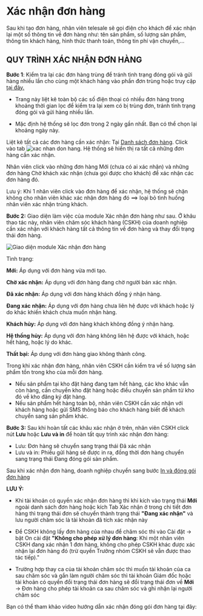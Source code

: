 # Xác nhận đơn hàng

Sau khi tạo đơn hàng, nhân viên telesale sẽ gọi điện cho khách để xác nhận lại một số thông tin về đơn hàng như: tên sản phẩm, số lượng sản phẩm, thông tin khách hàng, hình thức thanh toán, thông tin phí vận chuyển,...
## QUY TRÌNH XÁC NHẬN ĐƠN HÀNG
**Bước 1**: Kiểm tra lại các đơn hàng trùng để tránh tình trạng đóng gói và gửi hàng nhiều lần cho cùng một khách hàng vào phần đơn trùng hoặc truy cập [tại đây.](link)
- Trang này liệt kê toàn bộ các số điện thoại có nhiều đơn hàng trong khoảng thời gian lọc để kiểm tra lại xem có bị trùng đơn, tránh tình trạng đóng gói và gửi hàng nhiều lần.

- Mặc định hệ thống sẽ lọc đơn trong 2 ngày gần nhất. Bạn có thể chọn lại khoảng ngày này.

Liệt kê tất cả các đơn hàng cần xác nhận: Tại [Danh sách đơn hàng](link). Click vào tab ![xac nhan don hang](https://raw.githubusercontent.com/nhanhapi/manual/master/docs/don-hang/img/xac-nhan-don-hang-1.png). Hệ thống sẽ hiển thị ra tất cả những đơn hàng cần xác nhận.

Nhân viên click vào những đơn hàng Mới (chưa có ai xác nhận) và những đơn hàng Chờ khách xác nhận (chưa gọi được cho khách) để xác nhận các đơn hàng đó.

Lưu ý: Khi 1 nhân viên click vào đơn hàng để xác nhận, hệ thống sẽ chặn không cho nhân viên khác xác nhận đơn hàng đó ==> loại bỏ tình huống nhân viên xác nhận trùng khách.

**Bước 2:** Giao diện làm việc của module Xác nhận đơn hàng như sau. Ở khâu thao tác này, nhân viên chăm sóc khách hàng (CSKH) của doanh nghiệp cần xác nhận với khách hàng tất cả thông tin về đơn hàng và thay đổi trạng thái đơn hàng.

![Giao diện module Xác nhận đơn hàng](https://raw.githubusercontent.com/nhanhapi/manual/master/docs/don-hang/img/xac-nhan-%20don-hang-2.png)

Tình trạng:

**Mới:** Áp dụng với đơn hàng vừa mới tạo.

**Chờ xác nhận:** Áp dụng với đơn hàng đang chờ người bán xác nhận.

**Đã xác nhận:** Áp dụng với đơn hàng khách đồng ý nhận hàng.

**Đang xác nhận:** Áp dụng với đơn hàng chưa liên hệ được với khách hoặc lý do khác khiến khách chưa muốn nhận hàng.

**Khách hủy:** Áp dụng với đơn hàng khách không đồng ý nhận hàng.

**Hệ thống hủy:** Áp dụng với đơn hàng không liên hệ được với khách, hoặc hết hàng, hoặc lý do khác.

**Thất bại:** Áp dụng với đơn hàng giao không thành công.

Trong khi xác nhận đơn hàng, nhân viên CSKH cần kiểm tra về số lượng sản phẩm tồn trong kho của mỗi đơn hàng. 

- Nếu sản phẩm tại kho đặt hàng đang tạm hết hàng, các kho khác vẫn còn hàng, cần chuyển kho đặt hàng hoặc điều chuyển sản phẩm từ kho đó về kho đăng ký đặt hàng.
- Nếu sản phẩm hết hàng toàn bộ, nhân viên CSKH cần xác nhận với khách hàng hoặc gửi SMS thông báo cho khách hàng biết để khách chuyển sang sản phẩm khác.

**Bước 3:** Sau khi hoàn tất các khâu xác nhận ở trên, nhân viên CSKH click nút **Lưu** hoặc **Lưu và in** để hoàn tất quy trình xác nhận đơn hàng:
- Lưu: Đơn hàng sẽ chuyển sang trạng thái Đã xác nhận
- Lưu và in: Phiếu gửi hàng sẽ được in ra, đồng thời đơn hàng chuyển sang trạng thái Đang đóng gói sản phẩm.

Sau khi xác nhận đơn hàng, doanh nghiệp chuyển sang bước [In và đóng gói đơn hàng](https://nhanh.vn/order/manage/index)

**LƯU Ý:**
- Khi tài khoản có quyền xác nhận đơn hàng thì khi kích vào trạng thái **Mới** ngoài danh sách đơn hàng hoặc kích Tab Xác nhận ở trong chi tiết đơn hàng thì trạng thái đơn sẽ chuyển thành trạng thái **"Đang xác nhận"** và lưu người chăm sóc là tài khoản đã tích xác nhận này

- Để CSKH không lấy đơn hàng của nhau để chăm sóc thì vào Cài đặt -> bật On cài đặt **"Không cho phép xử lý đơn hàng**: Khi một nhân viên CSKH đang xác nhận 1 đơn hàng, không cho phép CSKH khác được xác nhận lại đơn hàng đó (trừ quyền Trưởng nhóm CSKH sẽ vẫn được thao tác tiếp)."

- Trường hợp thay ca của tài khoản chăm sóc thì muốn tài khoản của ca sau chăm sóc và gắn làm người chăm sóc thì tài khoản Giám đốc hoặc tài khoản có quyền đổi trạng thái đơn hàng sẽ đổi trạng thái đơn về **Mới** -> Đơn hàng cho phép tài khoản ca sau chăm sóc và ghi nhận lại người chăm sóc

Bạn có thể tham khảo video hướng dẫn xác nhận đóng gói đơn hàng tại đây:
